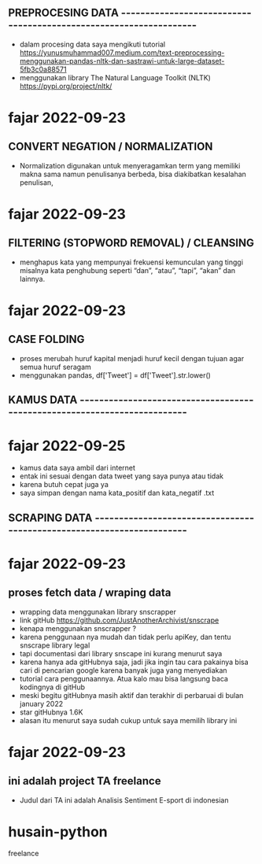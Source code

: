 ## PREPROCESING DATA ------------------------------------------------------------------
- dalam procesing data saya mengikuti tutorial https://yunusmuhammad007.medium.com/text-preprocessing-menggunakan-pandas-nltk-dan-sastrawi-untuk-large-dataset-5fb3c0a88571
- menggunakan library The Natural Language Toolkit (NLTK) https://pypi.org/project/nltk/

# fajar 2022-09-23
## CONVERT NEGATION / NORMALIZATION
- Normalization digunakan untuk menyeragamkan term yang memiliki makna sama namun penulisanya berbeda, bisa diakibatkan kesalahan penulisan,

# fajar 2022-09-23
## FILTERING (STOPWORD REMOVAL) / CLEANSING
- menghapus kata yang mempunyai frekuensi kemunculan yang tinggi misalnya kata penghubung seperti “dan”, “atau”, “tapi”, “akan” dan lainnya.

# fajar 2022-09-23
## CASE FOLDING
- proses merubah huruf kapital menjadi huruf kecil dengan tujuan agar semua huruf seragam
- menggunakan pandas, df['Tweet'] = df['Tweet'].str.lower()

## KAMUS DATA -------------------------------------------------------------------------

# fajar 2022-09-25
- kamus data saya ambil dari internet
- entak ini sesuai dengan data tweet yang saya punya atau tidak
- karena butuh cepat juga ya
- saya simpan dengan nama kata_positif dan kata_negatif .txt

## SCRAPING DATA ----------------------------------------------------------------------

# fajar 2022-09-23
## proses fetch data / wraping data 
- wrapping data menggunakan library snscrapper
- link gitHub https://github.com/JustAnotherArchivist/snscrape
- kenapa menggunakan snscrapper ?
- karena penggunaan nya mudah dan tidak perlu apiKey, dan tentu snscrape library legal
- tapi documentasi dari library snscape ini kurang menurut saya
- karena hanya ada gitHubnya saja, jadi jika ingin tau cara pakainya bisa cari di pencarian google karena banyak juga yang menyediakan 
- tutorial cara penggunaannya. Atua kalo mau bisa langsung baca kodingnya di gitHub
- meski begitu gitHubnya masih aktif dan terakhir di perbaruai di bulan january 2022
- star gitHubnya 1.6K
- alasan itu menurut saya sudah cukup untuk saya memilih library ini

# fajar 2022-09-23
## ini adalah project TA freelance
- Judul dari TA ini adalah Analisis Sentiment E-sport di indonesian

# husain-python
freelance